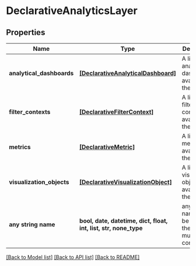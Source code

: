 # DeclarativeAnalyticsLayer


## Properties
Name | Type | Description | Notes
------------ | ------------- | ------------- | -------------
**analytical_dashboards** | [**[DeclarativeAnalyticalDashboard]**](DeclarativeAnalyticalDashboard.md) | A list of analytical dashboards available in the model. | 
**filter_contexts** | [**[DeclarativeFilterContext]**](DeclarativeFilterContext.md) | A list of filter contexts available in the model. | 
**metrics** | [**[DeclarativeMetric]**](DeclarativeMetric.md) | A list of metrics available in the model. | 
**visualization_objects** | [**[DeclarativeVisualizationObject]**](DeclarativeVisualizationObject.md) | A list of visualization objects available in the model. | 
**any string name** | **bool, date, datetime, dict, float, int, list, str, none_type** | any string name can be used but the value must be the correct type | [optional]

[[Back to Model list]](../README.md#documentation-for-models) [[Back to API list]](../README.md#documentation-for-api-endpoints) [[Back to README]](../README.md)


